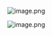 
![image.png](https://upload-images.jianshu.io/upload_images/143845-f13e11722836c046.png?imageMogr2/auto-orient/strip%7CimageView2/2/w/1240)

![image.png](https://upload-images.jianshu.io/upload_images/143845-669415205f1f6640.png?imageMogr2/auto-orient/strip%7CimageView2/2/w/1240)

